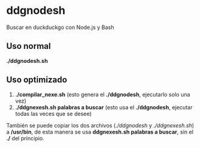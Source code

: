 # ddgnodesh
Buscar en duckduckgo con Node.js y Bash

## Uso normal

__./ddgnodesh.sh__

## Uso optimizado

1. __./compilar_nexe.sh__ (esto genera el __./ddgnodesh__, ejecutarlo solo una vez)
2. __./ddgnexesh.sh palabras a buscar__ (esto usa el __./ddgnodesh__, ejecutar todas las veces que se desee)

También se puede copiar los dos archivos (_./ddgnodesh_ y _./ddgnexesh.sh_) a __/usr/bin__, de esta manera se usa __ddgnexesh.sh palabras a buscar__, sin el __./__ del principio.
